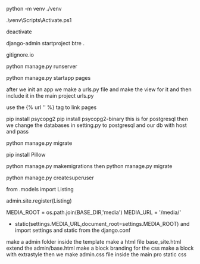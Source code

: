 python -m venv ./venv  
<!-- to init the ve  -->
.\venv\Scripts\Activate.ps1
<!-- to activate the ve -->
deactivate 
<!-- to deactivate the ve -->
 django-admin startproject btre .
 <!-- to start a project btre in the correct dir -->
 gitignore.io
 <!-- to git ignore for a frame work -->
 python manage.py runserver  
 <!-- to run the server -->
 python manage.py startapp pages
 <!-- to create an app -->
 after we init an app we make a urls.py file and make the view for it and then include it in the main project urls.py


 use the {% url '' %} tag to link pages 


 pip install psycopg2
 pip install psycopg2-binary
 this is for postgresql 
 then we change the databases in setting.py to postgresql and our db with host and pass


 <!-- this ins for migration  -->
 python manage.py migrate
 <!-- we have to install pillow when we use imagefield -->
 pip install Pillow
 <!-- to make migrations after making the models  -->
 python manage.py makemigrations
 then python manage.py migrate

 <!-- to create a super user  -->
  python manage.py createsuperuser
  <!-- to add the model to the admin area we use this -->
  from .models import Listing

admin.site.register(Listing)
<!-- for the media files we shoud add this to the main settings.py -->
MEDIA_ROOT = os.path.join(BASE_DIR,'media')
MEDIA_URL = '/media/'
<!-- we should also add this to the main urls.py -->
+ static(settings.MEDIA_URL,document_root=settings.MEDIA_ROOT) and import settings and static from the django.conf

<!-- to customize the admin page  -->
make a admin folder inside the template
make a html file base_site.html
extend the admin/base.html
make a block branding
for the css make a block with extrastyle
then we make admin.css file inside the main pro static css 
